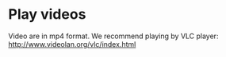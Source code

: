 ﻿# Play videos
Video are in mp4 format. We recommend playing by VLC player:
http://www.videolan.org/vlc/index.html 